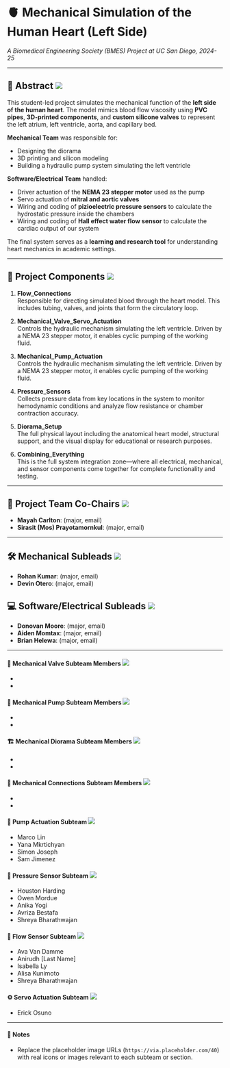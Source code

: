 # 🫀 Mechanical Simulation of the Human Heart (Left Side)
*A Biomedical Engineering Society (BMES) Project at UC San Diego, 2024-25*

---

## 📄 Abstract ![](https://via.placeholder.com/40)
This student-led project simulates the mechanical function of the **left side of the human heart**. The model mimics blood flow viscosity using **PVC pipes**, **3D-printed components**, and **custom silicone valves** to represent the left atrium, left ventricle, aorta, and capillary bed.

**Mechanical Team** was responsible for:
- Designing the diorama
- 3D printing and silicon modeling
- Building a hydraulic pump system simulating the left ventricle

**Software/Electrical Team** handled:
- Driver actuation of the **NEMA 23 stepper motor** used as the pump
- Servo actuation of **mitral and aortic valves** 
- Wiring and coding of **pizioelectric pressure sensors** to calculate the hydrostatic pressure inside the chambers
- Wiring and coding of **Hall effect water flow sensor** to calculate the cardiac output of our system

The final system serves as a **learning and research tool** for understanding heart mechanics in academic settings.

---

## 🧩 Project Components ![](https://via.placeholder.com/40)

1. **Flow_Connections**  
   Responsible for directing simulated blood through the heart model. This includes tubing, valves, and joints that form the circulatory loop.

2.  **Mechanical_Valve_Servo_Actuation**  
   Controls the hydraulic mechanism simulating the left ventricle. Driven by a NEMA 23 stepper motor, it enables cyclic pumping of the working fluid.

3. **Mechanical_Pump_Actuation**  
   Controls the hydraulic mechanism simulating the left ventricle. Driven by a NEMA 23 stepper motor, it enables cyclic pumping of the working fluid.

4. **Pressure_Sensors**  
   Collects pressure data from key locations in the system to monitor hemodynamic conditions and analyze flow resistance or chamber contraction accuracy.

5. **Diorama_Setup**  
   The full physical layout including the anatomical heart model, structural support, and the visual display for educational or research purposes.

6. **Combining_Everything**  
   This is the full system integration zone—where all electrical, mechanical, and sensor components come together for complete functionality and testing.
   
---

## 👥 Project Team Co-Chairs ![](https://via.placeholder.com/40)
- **Mayah Carlton**: (major, email)
- **Sirasit (Mos) Prayotamornkul**: (major, email)

---

## 🛠 Mechanical Subleads ![](https://via.placeholder.com/40)
- **Rohan Kumar**: (major, email)
- **Devin Otero**: (major, email)



## 💻 Software/Electrical Subleads ![](https://via.placeholder.com/40)
- **Donovan Moore**: (major, email)
- **Aiden Momtax**: (major, email)
- **Brian Helewa**: (major, email)

---

#### 🧪 Mechanical Valve Subteam Members ![](https://via.placeholder.com/40)
-
-


#### 🔁 Mechanical Pump Subteam Members ![](https://via.placeholder.com/40)
-
-

#### 🏗 Mechanical Diorama Subteam Members ![](https://via.placeholder.com/40)
-
-

#### 🔗 Mechanical Connections Subteam Members ![](https://via.placeholder.com/40)
-
-

#### 🚿 Pump Actuation Subteam ![](https://via.placeholder.com/40)
- Marco Lin
- Yana Mkrtichyan
- Simon Joseph  
- Sam Jimenez

#### 🔬 Pressure Sensor Subteam ![](https://via.placeholder.com/40)
- Houston Harding  
- Owen Mordue
- Anika Yogi 
- Avriza Bestafa  
- Shreya Bharathwajan

#### 🌊 Flow Sensor Subteam ![](https://via.placeholder.com/40)
- Ava Van Damme
- Anirudh [Last Name]
- Isabella Ly 
- Alisa Kunimoto
- Shreya Bharathwajan

#### ⚙ Servo Actuation Subteam ![](https://via.placeholder.com/40)
- Erick Osuno

---

#### 📝 Notes
- Replace the placeholder image URLs (`https://via.placeholder.com/40`) with real icons or images relevant to each subteam or section.
